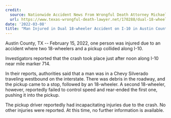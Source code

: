 ```yaml
---
credit:
  source: Nationwide Accident News From Wrongful Death Attorney Michael Grossman
  url: https://www.texas-wrongful-death-lawyer.net/170288/dual-18-wheeler-accident-austin-county-tx-i-10.htm
date: '2022-03-08'
title: "Man Injured in Dual 18-wheeler Accident on I-10 in Austin County, TX"
---
```

Austin County, TX -- February 15, 2022, one person was injured due to an accident where two 18-wheelers and a pickup collided along I-10.

Investigators reported that the crash took place just after noon along I-10 near mile marker 714.

In their reports, authorities said that a man was in a Chevy Silverado traveling westbound on the interstate. There was debris in the roadway, and the pickup came to a stop, followed by an 18-wheeler. A second 18-wheeler, however, reportedly failed to control speed and rear-ended the first one, pushing it into the pickup.

The pickup driver reportedly had incapacitating injuries due to the crash. No other injuries were reported. At this time, no further information is available.

